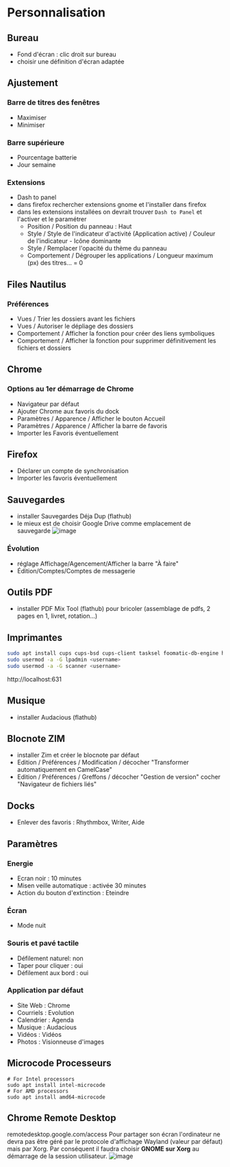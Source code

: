 # Personnalisation

## Bureau
- Fond d'écran : clic droit sur bureau
- choisir une définition d'écran adaptée

## Ajustement

### Barre de titres des fenêtres
- Maximiser
- Minimiser

### Barre supérieure
- Pourcentage batterie
- Jour semaine

### Extensions
- Dash to panel
- dans firefox rechercher extensions gnome et l'installer dans firefox
- dans les extensions installées on devrait trouver `Dash to Panel` et l'activer et le paramétrer
  - Position / Position du panneau : Haut
  - Style / Style de l'indicateur d'activité (Application active) / Couleur de l'indicateur - Icône dominante
  - Style / Remplacer l'opacité du thème du panneau
  - Comportement / Dégrouper les applications / Longueur maximum (px) des titres... = 0

## Files Nautilus

### Préférences
- Vues / Trier les dossiers avant les fichiers
- Vues / Autoriser le dépliage des dossiers
- Comportement / Afficher la fonction pour créer des liens symboliques
- Comportement / Afficher la fonction pour supprimer définitivement les fichiers et dossiers

## Chrome
### Options au 1er démarrage de Chrome
- Navigateur par défaut
- Ajouter Chrome aux favoris du dock
- Paramètres / Apparence / Afficher le bouton Accueil
- Paramètres / Apparence / Afficher la barre de favoris
- Importer les Favoris éventuellement

## Firefox
- Déclarer un compte de synchronisation
- Importer les favoris éventuellement

## Sauvegardes
- installer Sauvegardes Déja Dup (flathub)
- le mieux est de choisir Google Drive comme emplacement de sauvegarde
![image](https://user-images.githubusercontent.com/2213723/137622684-c85757d7-9350-4a85-b645-e7228ecd35fa.png)

### Évolution
- réglage Affichage/Agencement/Afficher la barre "À faire"
- Édition/Comptes/Comptes de messagerie

## Outils PDF
- installer PDF Mix Tool (flathub) pour bricoler (assemblage de pdfs, 2 pages en 1, livret, rotation...)

## Imprimantes
```sh
sudo apt install cups cups-bsd cups-client tasksel foomatic-db-engine hp-ppd hplip openprinting-ppds printer-driver-all
sudo usermod -a -G lpadmin <username>
sudo usermod -a -G scanner <username>
```
http://localhost:631

## Musique
- installer Audacious (flathub)

## Blocnote ZIM
- installer Zim et créer le blocnote par défaut
- Edition / Préférences / Modification / décocher "Transformer automatiquement en CamelCase"
- Edition / Préférences / Greffons / décocher "Gestion de version" cocher "Navigateur de fichiers liés"

## Docks
- Enlever des favoris : Rhythmbox, Writer, Aide

## Paramètres

### Energie
- Ecran noir : 10 minutes
- Misen veille automatique : activée 30 minutes
- Action du bouton d'extinction : Eteindre

### Écran
- Mode nuit

### Souris et pavé tactile
- Défilement naturel: non
- Taper pour cliquer : oui
- Défilement aux bord : oui

### Application par défaut
- Site Web : Chrome
- Courriels : Evolution
- Calendrier : Agenda
- Musique : Audacious
- Vidéos : Vidéos
- Photos : Visionneuse d'images

## Microcode Processeurs
```
# For Intel processors
sudo apt install intel-microcode
# For AMD processors
sudo apt install amd64-microcode
```
## Chrome Remote Desktop
remotedesktop.google.com/access
Pour partager son écran l'ordinateur ne devra pas être géré par le protocole d'affichage Wayland (valeur par défaut) mais par Xorg.
Par conséquent il faudra choisir **GNOME sur Xorg** au démarrage de la session utilisateur.
![image](https://user-images.githubusercontent.com/2213723/139436247-b0d5e61f-9066-4caa-8ee8-716ba22c1bd3.png)
